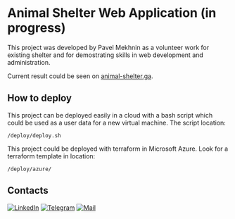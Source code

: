 # Animal Shelter Web Application (in progress)

This project was developed by Pavel Mekhnin as a volunteer work for existing shelter and for demostrating skills in web development and administration.

Current result could be seen on [animal-shelter.ga](http://animal-shelter.ga/).

## How to deploy

This project can be deployed easily in a cloud with a bash script which could be used as a user data for a new virtual machine.
The script location:

```/deploy/deploy.sh```

This project could be deployed with terraform in Microsoft Azure. Look for a terraform template in location:

```/deploy/azure/```

## Contacts

[![LinkedIn][linkedin-shield]][linkedin-url]
[![Telegram][telegram-shield]][telegram-url]
[![Mail][mail-shield]][mail-url]


[linkedin-shield]: https://img.shields.io/badge/-LinkedIn-black.svg?style=for-the-badge&logo=linkedin&colorB=555
[linkedin-url]: https://linkedin.com/in/pavel-mekhnin
[telegram-shield]: https://img.shields.io/badge/-Telegram-blue.svg?style=for-the-badge&logo=telegram&colorB=555
[telegram-url]: https://t.me/PavelMekhnin
[mail-shield]: https://img.shields.io/badge/-Gmail-orange.svg?style=for-the-badge&logo=gmail&colorB=555
[mail-url]: mailto:pavel.mekhnin@gmail.com
